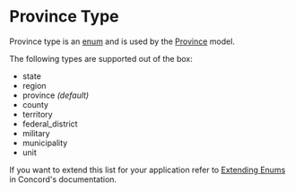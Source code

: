 # Province Type

Province type is an [enum](https://github.com/artkonekt/enum) and is used by the [Province](province.md) model.

The following types are supported out of the box:

- state
- region
- province *(default)*
- county
- territory
- federal_district
- military
- municipality
- unit

If you want to extend this list for your application refer to
[Extending Enums](https://konekt.dev/concord/1.x/enums#extending-enums) in Concord's documentation.
